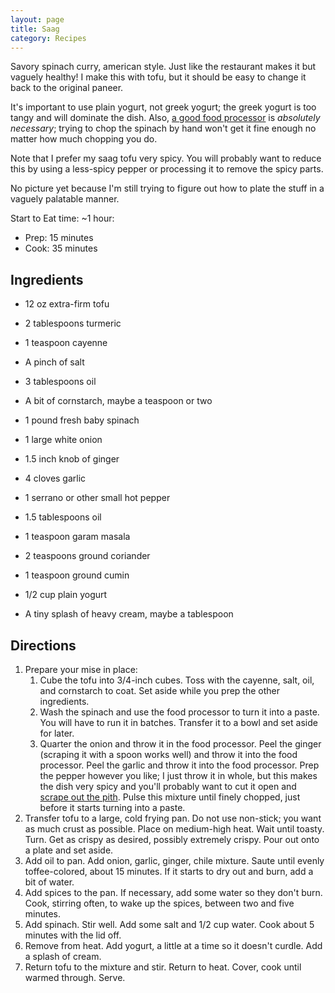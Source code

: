 ```yaml
---
layout: page
title: Saag
category: Recipes
---
```


Savory spinach curry, american style. Just like the restaurant makes
it but vaguely healthy! I make this with tofu, but it should be easy
to change it back to the original paneer.

It's important to use plain yogurt, not greek yogurt; the greek yogurt
is too tangy and will dominate the dish. Also, [a good food
processor](https://smile.amazon.com//dp/B01AXM4WV2) is _absolutely
necessary_; trying to chop the spinach by hand won't get it fine
enough no matter how much chopping you do.

Note that I prefer my saag tofu very spicy. You will probably want to
reduce this by using a less-spicy pepper or processing it to remove
the spicy parts.

No picture yet because I'm still trying to figure out how to plate the
stuff in a vaguely palatable manner.

Start to Eat time: ~1 hour:
- Prep: 15 minutes
- Cook: 35 minutes

## Ingredients

- 12 oz extra-firm tofu
- 2 tablespoons turmeric
- 1 teaspoon cayenne
- A pinch of salt
- 3 tablespoons oil
- A bit of cornstarch, maybe a teaspoon or two

- 1 pound fresh baby spinach

- 1 large white onion
- 1.5 inch knob of ginger
- 4 cloves garlic
- 1 serrano or other small hot pepper

- 1.5 tablespoons oil
- 1 teaspoon garam masala
- 2 teaspoons ground coriander
- 1 teaspoon ground cumin
- 1/2 cup plain yogurt
- A tiny splash of heavy cream, maybe a tablespoon

## Directions

1. Prepare your mise in place:
   1. Cube the tofu into 3/4-inch cubes. Toss with the cayenne, salt,
	  oil, and cornstarch to coat. Set aside while you prep the other
	  ingredients.
   1. Wash the spinach and use the food processor to turn it into a
	  paste. You will have to run it in batches. Transfer it to a bowl
	  and set aside for later.
   1. Quarter the onion and throw it in the food processor. Peel the
	  ginger (scraping it with a spoon works well) and throw it into
	  the food processor. Peel the garlic and throw it into the food
	  processor. Prep the pepper however you like; I just throw it in
	  whole, but this makes the dish very spicy and you'll probably
	  want to cut it open and [scrape out the
	  pith](https://www.cayennediane.com/anatomy-of-a-chile-pepper/). Pulse
	  this mixture until finely chopped, just before it starts turning
	  into a paste.
1. Transfer tofu to a large, cold frying pan. Do not use non-stick;
   you want as much crust as possible. Place on medium-high heat. Wait
   until toasty. Turn. Get as crispy as desired, possibly extremely
   crispy. Pour out onto a plate and set aside.
1. Add oil to pan. Add onion, garlic, ginger, chile mixture. Saute
   until evenly toffee-colored, about 15 minutes. If it starts to dry
   out and burn, add a bit of water.
1. Add spices to the pan. If necessary, add some water so they don't
   burn. Cook, stirring often, to wake up the spices, between two and
   five minutes.
1. Add spinach. Stir well. Add some salt and 1/2 cup water. Cook about
   5 minutes with the lid off.
1. Remove from heat. Add yogurt, a little at a time so it doesn't
   curdle. Add a splash of cream.
1. Return tofu to the mixture and stir. Return to heat. Cover, cook
   until warmed through. Serve.
